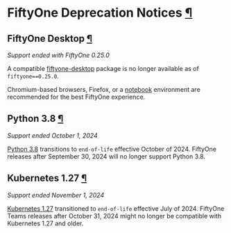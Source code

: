 # FiftyOne Deprecation Notices [¶](\#fiftyone-deprecation-notices "Permalink to this headline")

## FiftyOne Desktop [¶](\#fiftyone-desktop "Permalink to this headline")

_Support ended with FiftyOne 0.25.0_

A compatible [fiftyone-desktop](https://pypi.org/project/fiftyone-desktop)
package is no longer available as of `fiftyone==0.25.0`.

Chromium-based browsers, Firefox, or a [notebook](../fiftyone_concepts/running_environments.md/#notebooks) environment
are recommended for the best FiftyOne experience.

## Python 3.8 [¶](\#python-3-8 "Permalink to this headline")

_Support ended October 1, 2024_

[Python 3.8](https://devguide.python.org/versions/)
transitions to `end-of-life` effective October of 2024. FiftyOne releases after
September 30, 2024 will no longer support Python 3.8.

## Kubernetes 1.27 [¶](\#kubernetes-1-27 "Permalink to this headline")

_Support ended November 1, 2024_

[Kubernetes 1.27](https://kubernetes.io/releases/)
transitioned to `end-of-life` effective July of 2024. FiftyOne Teams
releases after October 31, 2024 might no longer be compatible with
Kubernetes 1.27 and older.

